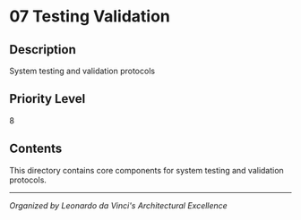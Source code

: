# 07 Testing Validation

## Description
System testing and validation protocols

## Priority Level
8

## Contents
This directory contains core components for system testing and validation protocols.

---
*Organized by Leonardo da Vinci's Architectural Excellence*
